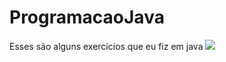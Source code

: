 # ProgramacaoJava
Esses são alguns exercícios que eu fiz em java
![](http://s.glbimg.com/jo/g1/f/original/2011/08/22/22-java-300.jpg)
